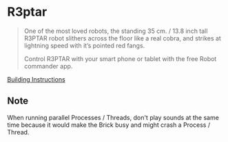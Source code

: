 # R3ptar

> One of the most loved robots, the standing 35 cm. / 13.8 inch tall R3PTAR robot slithers across the floor like a real cobra, and strikes at lightning speed with it’s pointed red fangs.
>
> Control R3PTAR with your smart phone or tablet with the free Robot commander app.

[Building Instructions](https://www.lego.com/cdn/cs/set/assets/bltfa9d17de847b8936/31313_R3PTAR_2016.pdf)


## Note

When running parallel Processes / Threads, don't play sounds at the same time because it would make the Brick busy and might crash a Process / Thread.
